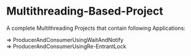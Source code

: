 # Multithreading-Based-Project
A complete Multithreading Projects that contain following Applications: </br>

=> ProducerAndConsumerUsingWaitAndNotify </br>
=> ProducerAndConsumerUsingRe-EntrantLock </br>

